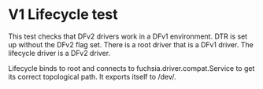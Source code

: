 # V1 Lifecycle test

This test checks that DFv2 drivers work in a DFv1 environment.
DTR is set up without the DFv2 flag set.
There is a root driver that is a DFv1 driver.
The lifecycle driver is a DFv2 driver.

Lifecycle binds to root and connects to fuchsia.driver.compat.Service
to get its correct topological path. It exports itself to /dev/.
